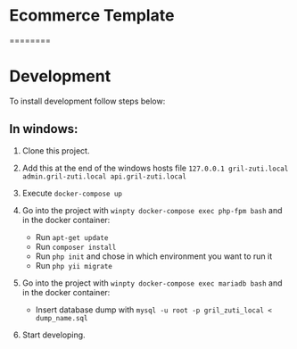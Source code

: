 # Ecommerce Template
========

# Development

To install development follow steps below:

## In windows:
1. Clone this project.
2. Add this at the end of the windows hosts file `127.0.0.1 gril-zuti.local admin.gril-zuti.local api.gril-zuti.local`
3. Execute `docker-compose up`
4. Go into the project with `winpty docker-compose exec php-fpm bash` and in the docker container:
    - Run `apt-get update`
    - Run `composer install`
    - Run `php init` and chose in which environment you want to run it
    - Run `php yii migrate`

5. Go into the project with `winpty docker-compose exec mariadb bash` and in the docker container:
    - Insert database dump with `mysql -u root -p gril_zuti_local < dump_name.sql`

6. Start developing.

